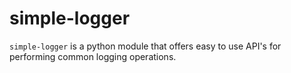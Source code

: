 simple-logger
==

`simple-logger` is a python module that offers easy to use API's for performing common logging operations.
